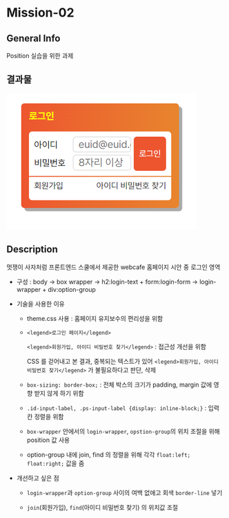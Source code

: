 # Mission-02
## General Info
Position 실습을 위한 과제

## 결과물
![Results](./imgs/result.png)

## Description


멋쟁이 사자처럼 프론트엔드 스쿨에서 제공한 webcafe 홈페이지 시안 중 로그인 영역


* 구성 : body -> box wrapper -> h2:login-text + form:login-form -> login-wrapper + div:option-group

* 기술을 사용한 이유

    * theme.css 사용 : 홈페이지 유지보수의 편리성을 위함

    * `<legend>로그인 페이지</legend>`

        `<legend>회원가입, 아이디 비밀번호 찾기</legend>` : 접근성 개선을 위함

        CSS 를 걷어내고 본 결과, 중복되는 텍스트가 있어 `<legend>회원가입, 아이디 비밀번호 찾기</legend>` 가 불필요하다고 판단, 삭제

    * `box-sizing: border-box;` : 전체 박스의 크기가 padding, margin 값에 영향 받지 않게 하기 위함

    * `.id-input-label, .ps-input-label {display: inline-block;}` : 입력 칸 정렬을 위함

    * `box-wrapper` 안에서의 `login-wrapper`, `opstion-group`의 위치 조절을 위해 position 값 사용

    *  option-group 내에 join, find 의 정렬을 위해 각각 `float:left;` `float:right;` 값을 줌



*  개선하고 싶은 점

    * `login-wrapper`과 `option-group` 사이의 여백 없애고 회색 `border-line` 넣기

    * `join`(회원가입), `find`(아이디 비밀번호 찾기) 의 위치값 조절